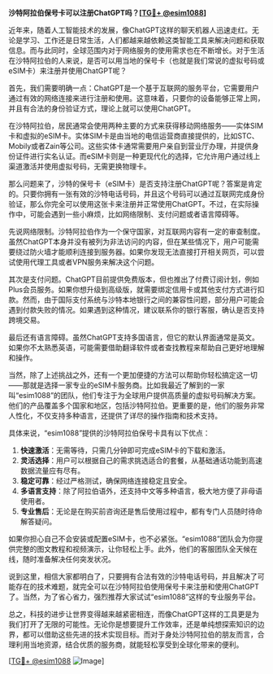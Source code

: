 **沙特阿拉伯保号卡可以注册ChatGPT吗？[[TG💪+ @esim1088](https://t.me/s/esim1088)]**

近年来，随着人工智能技术的发展，像ChatGPT这样的聊天机器人迅速走红。无论是学习、工作还是日常生活，人们都越来越依赖这类智能工具来解决问题和获取信息。而与此同时，全球范围内对于网络服务的使用需求也在不断增长。对于生活在沙特阿拉伯的人来说，是否可以用当地的保号卡（也就是我们常说的虚拟号码或eSIM卡）来注册并使用ChatGPT呢？

首先，我们需要明确一点：ChatGPT是一个基于互联网的服务平台，它需要用户通过有效的网络连接来进行注册和使用。这意味着，只要你的设备能够正常上网，并且有合法的身份验证方式，理论上就可以使用ChatGPT。

在沙特阿拉伯，居民通常会使用两种主要的方式来获得移动网络服务——实体SIM卡和虚拟的eSIM卡。实体SIM卡是由当地的电信运营商直接提供的，比如STC、Mobily或者Zain等公司。这些实体卡通常需要用户亲自到营业厅办理，并提供身份证件进行实名认证。而eSIM卡则是一种更现代化的选择，它允许用户通过线上渠道激活并使用虚拟号码，无需更换物理卡。

那么问题来了，沙特的保号卡（eSIM卡）是否支持注册ChatGPT呢？答案是肯定的。只要你拥有一张有效的沙特电话号码，并且这个号码可以通过互联网完成身份验证，那么你完全可以使用这张卡来注册并正常使用ChatGPT。不过，在实际操作中，可能会遇到一些小麻烦，比如网络限制、支付问题或者语言障碍等。

先说网络限制。沙特阿拉伯作为一个保守国家，对互联网内容有一定的审查制度。虽然ChatGPT本身并没有被列为非法访问的内容，但在某些情况下，用户可能需要绕过防火墙才能顺利连接到服务器。如果你发现无法直接打开相关网页，可以尝试使用代理工具或者VPN服务来解决这个问题。

其次是支付问题。ChatGPT目前提供免费版本，但也推出了付费订阅计划，例如Plus会员服务。如果你想升级到高级版，就需要绑定信用卡或其他支付方式进行扣款。然而，由于国际支付系统与沙特本地银行之间的兼容性问题，部分用户可能会遇到付款失败的情况。如果遇到这种情况，建议联系你的银行客服，确认是否支持跨境交易。

最后还有语言障碍。虽然ChatGPT支持多国语言，但它的默认界面通常是英文。如果你不太熟悉英语，可能需要借助翻译软件或者查找教程来帮助自己更好地理解和操作。

当然，除了上述挑战之外，还有一个更加便捷的方法可以帮助你轻松搞定这一切——那就是选择一家专业的eSIM卡服务商。比如我最近了解到的一家叫“esim1088”的团队，他们专注于为全球用户提供高质量的虚拟号码解决方案。他们的产品覆盖多个国家和地区，包括沙特阿拉伯。更重要的是，他们的服务非常人性化，不仅支持多种语言，还提供了详尽的操作指南和技术支持。

具体来说，“esim1088”提供的沙特阿拉伯保号卡具有以下优点：

1. **快速激活**：无需等待，只需几分钟即可完成eSIM卡的下载和激活。
2. **灵活选择**：用户可以根据自己的需求挑选适合的套餐，从基础通话功能到高速数据流量应有尽有。
3. **稳定可靠**：经过严格测试，确保网络连接稳定且安全。
4. **多语言支持**：除了阿拉伯语外，还支持中文等多种语言，极大地方便了非母语使用者。
5. **专业售后**：无论是在购买前咨询还是售后使用过程中，都有专门人员随时待命解答疑问。

如果你担心自己不会安装或配置eSIM卡，也不必紧张。“esim1088”团队会为你提供完整的图文教程和视频演示，让你轻松上手。此外，他们的客服团队全天候在线，随时准备解决任何突发状况。

说到这里，相信大家都明白了，只要拥有合法有效的沙特电话号码，并且解决了可能存在的技术难题，就完全可以在沙特阿拉伯使用保号卡来注册和使用ChatGPT了。当然，为了省心省力，强烈推荐大家试试“esim1088”这样的专业服务平台。

总之，科技的进步让世界变得越来越紧密相连，而像ChatGPT这样的工具更是为我们打开了无限的可能性。无论你是想要提升工作效率，还是单纯想探索知识的边界，都可以借助这些先进的技术实现目标。而对于身处沙特阿拉伯的朋友而言，合理利用当地资源，结合优质的服务商，就能轻松享受到全球化带来的便利。

[[TG💪+ @esim1088](https://t.me/s/esim1088) ![Image](https://i.postimg.cc/4NQfJmqS/Snipaste-2025-05-13-00-14-12.png)]